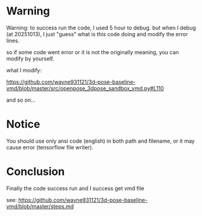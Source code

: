# Warning

Warning: to success run the code, I used 5 hour to debug. but when I debug (at 20251013), I just "guess" what is this code doing and modify the error lines.

so if some code went error or it is not the originally meaning, you can modify by yourself.

what I modify:

https://github.com/wayne931121/3d-pose-baseline-vmd/blob/master/src/openpose_3dpose_sandbox_vmd.py#L110

and so on...

# Notice

You should use only ansi code (english) in both path and filename, or it may cause error (tensorflow file writer).

# Conclusion

Finally the code success run and I success get vmd file

see: https://github.com/wayne931121/3d-pose-baseline-vmd/blob/master/steps.md
